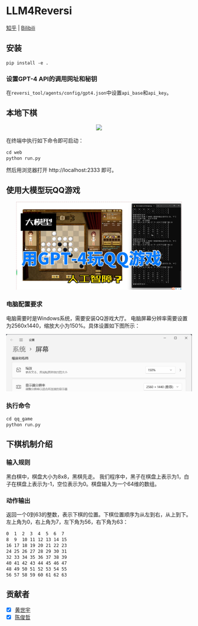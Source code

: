 # LLM4Reversi

[知乎](https://zhuanlan.zhihu.com/p/668878505) | [Bilibili](https://www.bilibili.com/video/BV1cC4y1y7HC/?vd_source=eb926d72b8431f5e19ed371bbc3d3cb8)

## 安装

```commandline
pip install -e .
```

### 设置GPT-4 API的调用网址和秘钥

在`reversi_tool/agents/config/gpt4.json`中设置`api_base`和`api_key`。

## 本地下棋

<div align="center">
  <img width="800px" height="auto" src="docs/images/web.gif"></a>
</div>

在终端中执行如下命令即可启动：
```commandline
cd web
python run.py
```

然后用浏览器打开 http://localhost:2333 即可。

## 使用大模型玩QQ游戏

<div align="center">
    <a href="https://zhuanlan.zhihu.com/p/668878505"><img width="450px" height="auto" src="docs/images/qq_game.jpg"></a>
</div>

### 电脑配置要求

电脑需要时是Windows系统，需要安装QQ游戏大厅。
电脑屏幕分辨率需要设置为2560x1440，缩放大小为150%。具体设置如下图所示：
<div align="center">
    <img width="800px" height="auto" src="docs/images/screen.png">
</div>

### 执行命令

```commandline
cd qq_game
python run.py
``` 

## 下棋机制介绍

### 输入规则

黑白棋中，棋盘大小为8x8，黑棋先走。
我们程序中，黑子在棋盘上表示为1，白子在棋盘上表示为-1，空位表示为0。棋盘输入为一个64维的数组。

### 动作输出

返回一个0到63的整数，表示下棋的位置。下棋位置顺序为从左到右，从上到下。左上角为0，右上角为7，左下角为56，右下角为63：

```text
0  1  2  3  4  5  6  7
8  9  10 11 12 13 14 15
16 17 18 19 20 21 22 23
24 25 26 27 28 29 30 31
32 33 34 35 36 37 38 39
40 41 42 43 44 45 46 47
48 49 50 51 52 53 54 55
56 57 58 59 60 61 62 63
```

## 贡献者

- [x] [黄世宇](https://huangshiyu13.github.io/)
- [x] [陈俊哲](https://github.com/chenjz20Thu)
